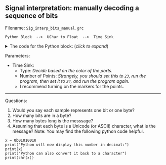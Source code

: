 ## Signal interpretation: manually decoding a sequence of bits

Filename: `Sig_interp_bits_manual.grc`

```
Python Block  -->  UChar to Float  -->  Time Sink
```

<details><summary>The code for the Python block: (<i>click to expand</i>)</summary>

Note: this code is not meant to be readable. Rather, the goal of this exercise is to explore the mystery signal using the Time Sink, Waterfall sink, etc.

```python3
import numpy as np
from gnuradio import gr



name = "Mystery Signal: small bit sequence"
out_sig_port_0 = np.uint8


class blk(gr.basic_block):

    def __init__(self):
        gr.basic_block.__init__(
            self,
            name=name,
            in_sig=[],
            out_sig=[out_sig_port_0]
        )
        
        self.state_content = [0, 1, 0, 1, 1, 0, 0, 1, 0, 1, 0, 0, 0, 1, 0, 1, 0, 1, 0, 1, 0, 0, 1, 1]
        self.current_idx = 0
        

    def general_work(self, input_items, output_items):
        if self.current_idx >= len(self.state_content):
            return 0

        output_items[0][0] = self.state_content[self.current_idx]
        self.current_idx += 1
        return 1
  
```
</details>

Parameters:
- Time Sink:
  - Type: _Decide based on the color of the ports._
  - Number of Points: _Strangely, you should set this to `23`, run the program, then set it to `24`, and run the program again._
  - I recommend turning on the markers for the points.

---

Questions:

1. Would you say each sample represents one bit or one byte?
2. How many bits are in a byte?
3. How many bytes long is the messsage?
4. Assuming that each byte is a Unicode (or ASCII) character, what is the message? Note: You may find the following python code helpful.

```python3
x = 0b01010010
print("Python will now display this number in decimal:")
print(x)
print("Python can also convert it back to a character")
print(chr(x))
```
